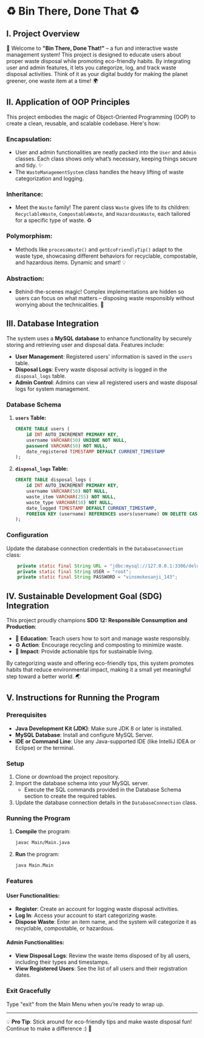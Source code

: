 # ♻️ Bin There, Done That ♻️

## I. Project Overview
🎉 Welcome to **"Bin There, Done That!"** – a fun and interactive waste management system! This project is designed to educate users about proper waste disposal while promoting eco-friendly habits. By integrating user and admin features, it lets you categorize, log, and track waste disposal activities. Think of it as your digital buddy for making the planet greener, one waste item at a time! 🌍

## II. Application of OOP Principles
This project embodies the magic of Object-Oriented Programming (OOP) to create a clean, reusable, and scalable codebase. Here's how:

### Encapsulation:

- User and admin functionalities are neatly packed into the `User` and `Admin` classes. Each class shows only what’s necessary, keeping things secure and tidy. ✨
- The `WasteManagementSystem` class handles the heavy lifting of waste categorization and logging.

### Inheritance:

- Meet the `Waste` family! The parent class `Waste` gives life to its children: `RecyclableWaste`, `CompostableWaste`, and `HazardousWaste`, each tailored for a specific type of waste. ♻️

### Polymorphism:

- Methods like `processWaste()` and `getEcoFriendlyTip()` adapt to the waste type, showcasing different behaviors for recyclable, compostable, and hazardous items. Dynamic and smart! 💡

### Abstraction:

- Behind-the-scenes magic! Complex implementations are hidden so users can focus on what matters – disposing waste responsibly without worrying about the technicalities. 🎩

## III. Database Integration
The system uses a **MySQL database** to enhance functionality by securely storing and retrieving user and disposal data. Features include:

- **User Management**: Registered users' information is saved in the `users` table.
- **Disposal Logs**: Every waste disposal activity is logged in the `disposal_logs` table.
- **Admin Control**: Admins can view all registered users and waste disposal logs for system management.

### Database Schema

1. **`users` Table:**
   ```sql
   CREATE TABLE users (
       id INT AUTO_INCREMENT PRIMARY KEY,
       username VARCHAR(50) UNIQUE NOT NULL,
       password VARCHAR(50) NOT NULL,
       date_registered TIMESTAMP DEFAULT CURRENT_TIMESTAMP
   );
   ```

2. **`disposal_logs` Table:**
   ```sql
   CREATE TABLE disposal_logs (
       id INT AUTO_INCREMENT PRIMARY KEY,
       username VARCHAR(50) NOT NULL,
       waste_item VARCHAR(255) NOT NULL,
       waste_type VARCHAR(50) NOT NULL,
       date_logged TIMESTAMP DEFAULT CURRENT_TIMESTAMP,
       FOREIGN KEY (username) REFERENCES users(username) ON DELETE CASCADE
   );
   ```

### Configuration
Update the database connection credentials in the `DatabaseConnection` class:
```java
    private static final String URL = "jdbc:mysql://127.0.0.1:3306/delosreyes_bintheredonethat"; 
    private static final String USER = "root";      
    private static final String PASSWORD = "vinsmokesanji_143"; 
```

## IV. Sustainable Development Goal (SDG) Integration
This project proudly champions **SDG 12: Responsible Consumption and Production**:

- 🌿 **Education**: Teach users how to sort and manage waste responsibly.
- ♻️ **Action**: Encourage recycling and composting to minimize waste.
- 🌟 **Impact**: Provide actionable tips for sustainable living.

By categorizing waste and offering eco-friendly tips, this system promotes habits that reduce environmental impact, making it a small yet meaningful step toward a better world. 🌏

## V. Instructions for Running the Program

### Prerequisites

- **Java Development Kit (JDK)**: Make sure JDK 8 or later is installed.
- **MySQL Database**: Install and configure MySQL Server.
- **IDE or Command Line**: Use any Java-supported IDE (like IntelliJ IDEA or Eclipse) or the terminal.

### Setup

1. Clone or download the project repository.
2. Import the database schema into your MySQL server.
   - Execute the SQL commands provided in the Database Schema section to create the required tables.
3. Update the database connection details in the `DatabaseConnection` class.

### Running the Program

1. **Compile** the program:
   ```bash
   javac Main/Main.java
   ```
2. **Run** the program:
   ```bash
   java Main.Main
   ```

### Features

#### User Functionalities:

- **Register**: Create an account for logging waste disposal activities.
- **Log In**: Access your account to start categorizing waste.
- **Dispose Waste**: Enter an item name, and the system will categorize it as recyclable, compostable, or hazardous.

#### Admin Functionalities:

- **View Disposal Logs**: Review the waste items disposed of by all users, including their types and timestamps.
- **View Registered Users**: See the list of all users and their registration dates.

### Exit Gracefully

Type "exit" from the Main Menu when you’re ready to wrap up.

---

💡 **Pro Tip**: Stick around for eco-friendly tips and make waste disposal fun! Continue to make a difference :) 🌟
